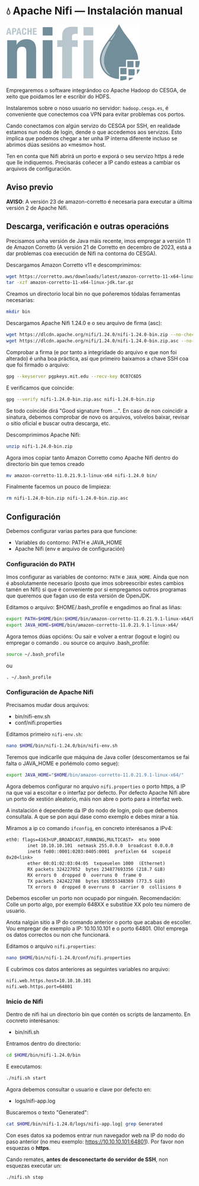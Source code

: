 # 💧 Apache Nifi &mdash; Instalación manual

![Logo Apache Nifi](images/nifi/Apache-nifi-logo.svg#derecha "Logo Apache Nifi")

Empregaremos o software integrándoo co Apache Hadoop do CESGA, de xeito que poidamos ler e escribir do HDFS.

Instalaremos sobre o noso usuario no servidor: `hadoop.cesga.es`, é conveniente que conectemos coa VPN para evitar problemas cos portos.

Cando conectamos con algún servizo do CESGA por SSH, en realidade estamos nun nodo de login, dende o que accedemos aos servizos. Esto implica que podemos chegar a ter unha IP interna diferente incluso se abrimos dúas sesións ao «mesmo» host.

Ten en conta que Nifi abrirá un porto e exporá o seu servizo https á rede que lle indiquemos. Precisarás coñecer a IP cando esteas a cambiar os arquivos de configuración.

## Aviso previo

**AVISO**: A versión 23 de amazon-corretto é necesaria para executar a última versión 2 de Apache Nifi.

## Descarga, verificación e outras operacións

Precisamos unha versión de Java máis recente, imos empregar a versión 11 de Amazon Corretto (A versión 21 de Corretto en decembro de 2023, está a dar problemas coa execución de Nifi na contorna do CESGA).

Descargamos Amazon Corretto v11 e descomprimimos:

``` bash
wget https://corretto.aws/downloads/latest/amazon-corretto-11-x64-linux-jdk.tar.gz
tar -xzf amazon-corretto-11-x64-linux-jdk.tar.gz
```

Creamos un directorio local bin no que poñeremos tódalas ferramentas necesarias:

``` bash
mkdir bin
```

Descargamos Apache Nifi 1.24.0 e o seu arquivo de firma (asc):

``` bash
wget https://dlcdn.apache.org/nifi/1.24.0/nifi-1.24.0-bin.zip --no-check-certificate
wget https://dlcdn.apache.org/nifi/1.24.0/nifi-1.24.0-bin.zip.asc --no-check-certificate
```

Comprobar a firma (e por tanto a integridade do arquivo e que non foi alterado) é unha boa práctica, así que primeiro baixamos a chave SSH coa que foi firmado o arquivo:

``` bash
gpg --keyserver pgpkeys.mit.edu --recv-key 0C07C6D5
```

E verificamos que coincide:

``` bash
gpg --verify nifi-1.24.0-bin.zip.asc nifi-1.24.0-bin.zip
```

Se todo coincide dirá "Good signature from ...". En caso de non coincidir a sinatura, debemos comprobar de novo os arquivos, volvelos baixar, revisar o sitio oficial e buscar outra descarga, etc.

Descomprimimos Apache Nifi:

``` bash
unzip nifi-1.24.0-bin.zip
```

Agora imos copiar tanto Amazon Corretto como Apache Nifi dentro do directorio bin que temos creado

``` bash
mv amazon-corretto-11.0.21.9.1-linux-x64 nifi-1.24.0 bin/
```

Finalmente facemos un pouco de limpieza:

``` bash
rm nifi-1.24.0-bin.zip nifi-1.24.0-bin.zip.asc
```

## Configuración

Debemos configurar varias partes para que funcione:

- Variables do contorno: PATH e JAVA_HOME
- Apache Nifi (env e arquivo de configuración)

### Configuración do PATH

Imos configurar as variables de contorno: `PATH` e `JAVA_HOME`. Aínda que non é absolutamente necesario (posto que imos sobreescribir estes cambios tamén en Nifi) si que é conveniente por si empregamos outros programas que queremos que fagan uso de esta versión de OpenJDK.

Editamos o arquivo: $HOME/.bash_profile e engadimos ao final as liñas:

``` bash title="$HOME/.bash_profile"
export PATH=$HOME/bin:$HOME/bin/amazon-corretto-11.0.21.9.1-linux-x64/bin:$PATH
export JAVA_HOME=$HOME/bin/amazon-corretto-11.0.21.9.1-linux-x64/
```

Agora temos dúas opcións: Ou sair e volver a entrar (logout e login) ou empregar o comando . ou source co arquivo .bash_profile:

``` bash
source ~/.bash_profile
```

ou

```
. ~/.bash_profile
```

### Configuración de Apache Nifi

Precisamos mudar dous arquivos:

- bin/nifi-env.sh
- conf/nifi.properties

Editamos primeiro `nifi-env.sh`:

``` bash
nano $HOME/bin/nifi-1.24.0/bin/nifi-env.sh
```

Teremos que indicarlle que máquina de Java coller (descomentamos se fai falta o JAVA_HOME e poñémolo como segue):

``` bash
export JAVA_HOME="$HOME/bin/amazon-corretto-11.0.21.9.1-linux-x64/"
```

Agora debemos configurar no arquivo `nifi.properties` o porto https, a IP na que vai a escoitar e o interfaz por defecto. Por defecto Apache Nifi abre un porto de xestión aleatorio, máis non abre o porto para a interfaz web.

A instalación é dependente da IP do nodo de login, polo que debemos consultala. A que se pon aquí dase como exemplo e debes mirar a túa.

Miramos a ip co comando `ifconfig`, en concreto interésanos a IPv4:

```
eth0: flags=4163<UP,BROADCAST,RUNNING,MULTICAST>  mtu 9000
        inet 10.10.10.101  netmask 255.0.0.0  broadcast 0.0.0.0
        inet6 fe80::0001:0203:0405:0001  prefixlen 64  scopeid 0x20<link>
        ether 00:01:02:03:04:05  txqueuelen 1000  (Ethernet)
        RX packets 324227052  bytes 234877693356 (218.7 GiB)
        RX errors 0  dropped 0  overruns 0  frame 0
        TX packets 242422788  bytes 830555348369 (773.5 GiB)
        TX errors 0  dropped 0 overruns 0  carrier 0  collisions 0
```

Debemos escoller un porto non ocupado por ninguén. Recomendación: Colle un porto algo, por exemplo 648XX e substitúe XX polo teu número de usuario.

Anota nalgún sitio a IP do comando anterior o porto que acabas de escoller. Vou empregar de exemplo a IP: 10.10.10.101 e o porto 64801. Ollo! emprega os datos correctos ou non che funcionará.

Editamos o arquivo `nifi.properties`:

``` bash
nano $HOME/bin/nifi-1.24.0/conf/nifi.properties
```

E cubrimos cos datos anteriores as seguintes variables no arquivo:

``` title="conf/nifi.properties"
nifi.web.https.host=10.10.10.101
nifi.web.https.port=64801
```

### Inicio de Nifi

Dentro de nifi hai un directorio bin que contén os scripts de lanzamento. En cocnreto interésanos:

- bin/nifi.sh

Entramos dentro do directorio:

``` bash
cd $HOME/bin/nifi-1.24.0/bin
```

E executamos:

``` bash
./nifi.sh start
```

Agora debemos consultar o usuario e clave por defecto en:

- logs/nifi-app.log

Buscaremos o texto "Generated":

``` bash
cat $HOME/bin/nifi-1.24.0/logs/nifi-app.log| grep Generated
```

Con eses datos xa podemos entrar nun navegador web na IP do nodo do paso anterior (no meu exemplo: https://10.10.10.101:64801). Por favor non esquezas o **https**.

Cando remates, **antes de desconectarte do servidor de SSH**, non esquezas executar un:

``` bash
./nifi.sh stop
```
